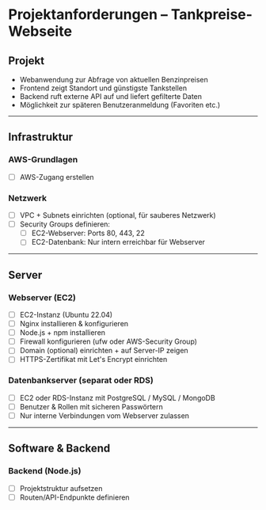 # Projektanforderungen – Tankpreise-Webseite

## Projekt
- Webanwendung zur Abfrage von aktuellen Benzinpreisen
- Frontend zeigt Standort und günstigste Tankstellen
- Backend ruft externe API auf und liefert gefilterte Daten
- Möglichkeit zur späteren Benutzeranmeldung (Favoriten etc.)

---

## Infrastruktur

### AWS-Grundlagen
- [ ] AWS-Zugang erstellen
### Netzwerk
- [ ] VPC + Subnets einrichten (optional, für sauberes Netzwerk)
- [ ] Security Groups definieren:
  - [ ] EC2-Webserver: Ports 80, 443, 22
  - [ ] EC2-Datenbank: Nur intern erreichbar für Webserver

---

## Server

### Webserver (EC2)
- [ ] EC2-Instanz (Ubuntu 22.04)
- [ ] Nginx installieren & konfigurieren
- [ ] Node.js + npm installieren
- [ ] Firewall konfigurieren (ufw oder AWS-Security Group)
- [ ] Domain (optional) einrichten + auf Server-IP zeigen
- [ ] HTTPS-Zertifikat mit Let's Encrypt einrichten

### Datenbankserver (separat oder RDS)
- [ ] EC2 oder RDS-Instanz mit PostgreSQL / MySQL / MongoDB
- [ ] Benutzer & Rollen mit sicheren Passwörtern
- [ ] Nur interne Verbindungen vom Webserver zulassen

---

## Software & Backend

### Backend (Node.js)
- [ ] Projektstruktur aufsetzen
- [ ] Routen/API-Endpunkte definieren
